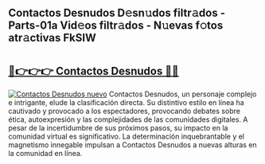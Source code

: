 ## Contactos Desnudos D𝚎sn𝚞dos filtr𝚊dos - Parts-01a Vid𝚎os filtr𝚊dos - N𝚞evas f𝚘tos atr𝚊ctivas FkSIW

# <h2><a href="http://mbbahs.tromn.icu/?c=Contactos+Desnudos">🔗👉👉👉 Contactos Desnudos 🔗🔗</a></h2>

[![Contactos Desnudos nuevo](https://i.imgur.com/pEAQMta.gif)](http://mbbahs.tromn.icu/?c=Contactos+Desnudos)
Contactos Desnudos, un personaje complejo e intrigante, elude la clasificación directa. Su distintivo estilo en línea ha cautivado y provocado a los espectadores, provocando debates sobre ética, autoexpresión y las complejidades de las comunidades digitales. A pesar de la incertidumbre de sus próximos pasos, su impacto en la comunidad virtual es significativo. La determinación inquebrantable y el magnetismo innegable impulsan a Contactos Desnudos a nuevas alturas en la comunidad en línea.
